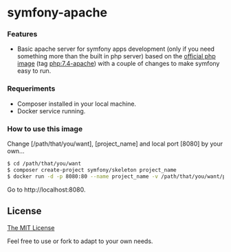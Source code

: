 # symfony-apache

### Features

-  Basic apache server for symfony apps development (only if you need something more than the built in php server) based on the [official php image](https://hub.docker.com/_/php) (tag [php:7.4-apache](https://hub.docker.com/layers/php/library/php/7.4-apache/images/sha256-c4bab708d7c150e88351d762a01738e91d83f17e10e866b8e32e758f91f50c04)) with a couple of changes to make symfony easy to run.

### Requeriments

- Composer installed in your local machine.
- Docker service running.

### How to use this image

Change [/path/that/you/want], [project_name] and local port [8080] by your own...

```bash
$ cd /path/that/you/want
$ composer create-project symfony/skeleton project_name
$ docker run -d -p 8080:80 --name project_name -v /path/that/you/want/project_name:/var/www/html boulder80/symfony-apache
```
Go to http://localhost:8080.
## License

[The MIT License](http://opensource.org/licenses/MIT)

Feel free to use or fork to adapt to your own needs.